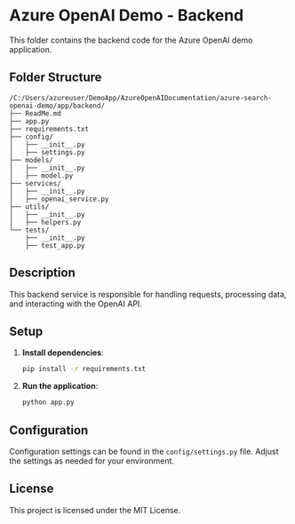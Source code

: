 # Azure OpenAI Demo - Backend

This folder contains the backend code for the Azure OpenAI demo application.

## Folder Structure

```
/C:/Users/azureuser/DemoApp/AzureOpenAIDocumentation/azure-search-openai-demo/app/backend/
├── ReadMe.md
├── app.py
├── requirements.txt
├── config/
│   ├── __init__.py
│   ├── settings.py
├── models/
│   ├── __init__.py
│   ├── model.py
├── services/
│   ├── __init__.py
│   ├── openai_service.py
├── utils/
│   ├── __init__.py
│   ├── helpers.py
└── tests/
    ├── __init__.py
    ├── test_app.py
```

## Description

This backend service is responsible for handling requests, processing data, and interacting with the OpenAI API.

## Setup

1. **Install dependencies**:
    ```sh
    pip install -r requirements.txt
    ```

2. **Run the application**:
    ```sh
    python app.py
    ```

## Configuration

Configuration settings can be found in the `config/settings.py` file. Adjust the settings as needed for your environment.

## License

This project is licensed under the MIT License.